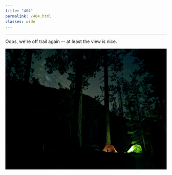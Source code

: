 ```yaml
---
title: "404"
permalink: /404.html
classes: wide
---
```

<!-- Page title shows here, left aligned, defined in front matter -->
<!-- <img src="my-img.png" alt="alt-text" width="200"/> -->
<hr>

Oops, we're off trail again -- at least the view is nice.

![](/assets/images/backpacking/yosemite-2023/PXL_20230905_044027392.NIGHT.jpg)
